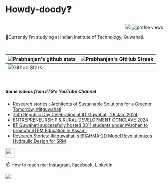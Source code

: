 <h1> Howdy-doody❓  </h1>
<p align='center'>
</p>
<p align="right">
  <img src="https://img.shields.io/github/forks/prabhanjan-jadhav/prabhanjan-jadhav?style=social"></img>
  <img src="https://gpvc.arturio.dev/prabhanjan-jadhav" alt="profile views">
</p>


🏫Currently I’m studying at Indian Institute of Technology, Guwahati. 


<br>

| ![Prabhanjan's github stats](https://github-readme-stats.vercel.app/api?username=prabhanjan-jadhav&show_icons=true&theme=tokyonight) | ![Prabhanjan's GitHub Streak](https://github-readme-streak-stats.herokuapp.com/?user=prabhanjan-jadhav&theme=tokyonight) |
| --- | --- |
| ![Github Stars](https://github-readme-stats.vercel.app/api?username=prabhanjan-jadhav&show_icons=true&locale=en&count_private=true&hide_rank=true&custom_title=My%20GitHub%20Stats&disable_animations=true&theme=tokyonight)

<br>


##### Some videos from IITG's YouTube Channel
<!-- YOUTUBE-VIDEOS-LIST:START -->
- [Research stories : Architects of Sustainable Solutions for a Greener Tomorrow, #iitguwahati](https://www.youtube.com/watch?v=p2WSV4K2vx4)
- [75th Republic Day Celebration at IIT Guwahati, 26 Jan, 2024](https://www.youtube.com/watch?v=KDFzfiTG9Gs)
- [ENTREPRENEURSHIP &amp; RURAL DEVELOPMENT CONCLAVE 2024](https://www.youtube.com/watch?v=hsuXbwjE0Kw)
- [IIT Guwahati successfully hosted 3311 students under #Arohan to promote STEM Education in Assam.](https://www.youtube.com/watch?v=5VmKHZSoBzw)
- [Research Stories: #iitguwahati&#39;s BRAHMA-2D Model Revolutionizes Hydraulic Design for SRM](https://www.youtube.com/watch?v=TG5fry_Nr0M)
<!-- YOUTUBE-VIDEOS-LIST:END -->
<p align="left">
<img src = "https://raw.githubusercontent.com/MartinHeinz/MartinHeinz/master/wave.gif" width = 30px>
</p>

📫 How to reach me: [Instagram](https://www.instagram.com/prabhanjanjadhav273/), [Facebook](https://www.facebook.com/profile.php?id=100075065617822), [LinkedIn](https://www.linkedin.com/in/prabhanjan-jadhav-18a176224/)

<p align="left">
  <img src="https://capsule-render.vercel.app/api?type=waving&color=gradient&height=60&section=footer&width=100"/>
</p>
<!--
**prabhanjan-jadhav/prabhanjan-jadhav** is a ✨ _special_ ✨ repository because its `README.md` (this file) appears on your GitHub profile.
